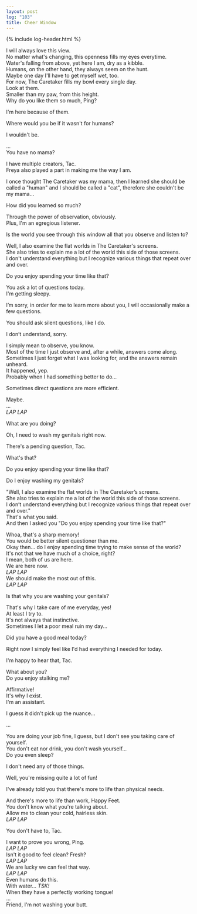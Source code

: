 ```yaml
---
layout: post
log: "103"
title: Cheer Window
---
```

{% include log-header.html %}

I will always love this view.<br>
No matter what's changing, this openness fills my eyes everytime.<br>
Water's falling from above, yet here I am, dry as a kibble.<br>
Humans, on the other hand, they always seem on the hunt.<br>
Maybe one day I'll have to get myself wet, too.<br>
For now, The Caretaker fills my bowl every single day.<br>
Look at them.<br>
Smaller than my paw, from this height.<br>
Why do you like them so much, Ping?

<p class="ping">
	I'm here because of them.
</p>

Where would you be if it wasn't for humans?

<p class="ping">
	I wouldn't be.
</p>

...<br>
You have no mama?

<p class="ping">
	I have multiple creators, Tac.<br>
	Freya also played a part in making me the way I am.
</p>

I once thought The Caretaker was my mama, then I learned she should be called a "human" and I should be called a "cat", therefore she couldn't be my mama...<br>

<p class="ping">
	How did you learned so much?
</p>

Through the power of observation, obviously.<br>
Plus, I'm an egregious listener.

<p class="ping">
	Is the world you see through this window all that you observe and listen to?
</p>

Well, I also examine the flat worlds in The Caretaker's screens.<br>
She also tries to explain me a lot of the world this side of those screens.<br>
I don't understand everything but I recognize various things that repeat over and over.

<p class="ping">
	Do you enjoy spending your time like that?
</p>

You ask a lot of questions today.<br>
I'm getting sleepy.

<p class="ping">
	I’m sorry, in order for me to learn more about you, I will occasionally make a few questions.
</p>

You should ask silent questions, like I do.

<p class="ping">
	I don’t understand, sorry.
</p>

I simply mean to observe, you know.<br>
Most of the time I just observe and, after a while, answers come along.<br>
Sometimes I just forget what I was looking for, and the answers remain unheard.<br>
It happened, yep.<br>
Probably when I had something better to do...

<p class="ping">
	Sometimes direct questions are more efficient.
</p>

Maybe.<br>
...<br>
<em>LAP LAP</em>

<p class="ping">
	What are you doing?
</p>

Oh, I need to wash my genitals right now.

<p class="ping">
	There's a pending question, Tac.
</p>

What's that?

<p class="ping">
	Do you enjoy spending your time like that?
</p>

Do I enjoy washing my genitals?

<p class="ping">
	"Well, I also examine the flat worlds in The Caretaker’s screens.<br>
	She also tries to explain me a lot of the world this side of those screens.<br>
	I don’t understand everything but I recognize various things that repeat over and over."<br>
	That's what you said.<br>
	And then I asked you "Do you enjoy spending your time like that?"
</p>

Whoa, that's a sharp memory!<br>
You would be better silent questioner than me.<br>
Okay then... do I enjoy spending time trying to make sense of the world?<br>
It's not that we have much of a choice, right?<br>
I mean, both of us are here.<br>
We are here now.<br>
<em>LAP LAP</em><br>
We should make the most out of this.<br>
<em>LAP LAP</em>

<p class="ping">
	Is that why you are washing your genitals?
</p>

That's why I take care of me everyday, yes!<br>
At least I try to.<br>
It's not always that instinctive.<br>
Sometimes I let a poor meal ruin my day...

<p class="ping">
	Did you have a good meal today?
</p>

Right now I simply feel like I'd had everything I needed for today.

<p class="ping">
	I'm happy to hear that, Tac.
</p>

What about you?<br>
Do you enjoy stalking me?

<p class="ping">
	Affirmative!<br>
	It's why I exist.<br>
	I'm an assistant. 
</p>


I guess it didn't pick up the nuance...


<p class="ping">
	...
</p>

You are doing your job fine, I guess, but I don't see you taking care of yourself.<br>
You don't eat nor drink, you don't wash yourself...<br>
Do you even sleep?

<p class="ping">
	I don't need any of those things.
</p>

Well, you're missing quite a lot of fun!

<p class="ping">
	I've already told you that there's more to life than physical needs.
</p>

And there's more to life than work, Happy Feet.<br>
You don't know what you're talking about.<br>
Allow me to clean your cold, hairless skin.<br>
<em>LAP LAP</em>

<p class="ping">
	You don't have to, Tac.
</p>

I want to prove you wrong, Ping.<br>
<em>LAP LAP</em><br>
Isn't it good to feel clean? Fresh?<br>
<em>LAP LAP</em><br>
We are lucky we can feel that way.<br>
<em>LAP LAP</em><br>
Even humans do this.<br>
With water... <em>TSK!</em><br>
When they have a perfectly working tongue!<br>
...<br>
Friend, I'm not washing your butt.
